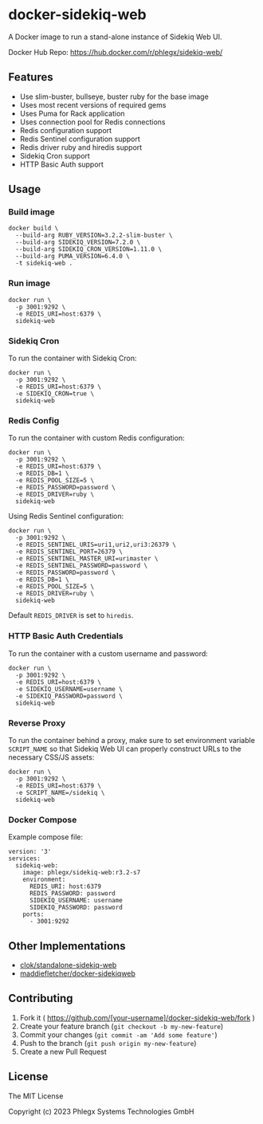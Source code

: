 # docker-sidekiq-web

A Docker image to run a stand-alone instance of Sidekiq Web UI.

Docker Hub Repo: https://hub.docker.com/r/phlegx/sidekiq-web/

## Features

* Use slim-buster, bullseye, buster ruby for the base image
* Uses most recent versions of required gems
* Uses Puma for Rack application
* Uses connection pool for Redis connections
* Redis configuration support
* Redis Sentinel configuration support
* Redis driver ruby and hiredis support
* Sidekiq Cron support
* HTTP Basic Auth support

## Usage

### Build image

```
docker build \
  --build-arg RUBY_VERSION=3.2.2-slim-buster \
  --build-arg SIDEKIQ_VERSION=7.2.0 \
  --build-arg SIDEKIQ_CRON_VERSION=1.11.0 \
  --build-arg PUMA_VERSION=6.4.0 \
  -t sidekiq-web .
```

### Run image

```
docker run \
  -p 3001:9292 \
  -e REDIS_URI=host:6379 \
  sidekiq-web
```

### Sidekiq Cron

To run the container with Sidekiq Cron:

```
docker run \
  -p 3001:9292 \
  -e REDIS_URI=host:6379 \
  -e SIDEKIQ_CRON=true \
  sidekiq-web
```

### Redis Config

To run the container with custom Redis configuration:

```
docker run \
  -p 3001:9292 \
  -e REDIS_URI=host:6379 \
  -e REDIS_DB=1 \
  -e REDIS_POOL_SIZE=5 \
  -e REDIS_PASSWORD=password \
  -e REDIS_DRIVER=ruby \
  sidekiq-web
```

Using Redis Sentinel configuration:

```
docker run \
  -p 3001:9292 \
  -e REDIS_SENTINEL_URIS=uri1,uri2,uri3:26379 \
  -e REDIS_SENTINEL_PORT=26379 \
  -e REDIS_SENTINEL_MASTER_URI=urimaster \
  -e REDIS_SENTINEL_PASSWORD=password \
  -e REDIS_PASSWORD=password \
  -e REDIS_DB=1 \
  -e REDIS_POOL_SIZE=5 \
  -e REDIS_DRIVER=ruby \
  sidekiq-web
```

Default `REDIS_DRIVER` is set to `hiredis`.

### HTTP Basic Auth Credentials

To run the container with a custom username and password:

```
docker run \
  -p 3001:9292 \
  -e REDIS_URI=host:6379 \
  -e SIDEKIQ_USERNAME=username \
  -e SIDEKIQ_PASSWORD=password \
  sidekiq-web
```

### Reverse Proxy

To run the container behind a proxy, make sure to set environment variable `SCRIPT_NAME` so that Sidekiq Web UI can properly construct URLs to the necessary CSS/JS assets:

```
docker run \
  -p 3001:9292 \
  -e REDIS_URI=host:6379 \
  -e SCRIPT_NAME=/sidekiq \
  sidekiq-web
```

### Docker Compose

Example compose file:

```
version: '3'
services:
  sidekiq-web:
    image: phlegx/sidekiq-web:r3.2-s7
    environment:
      REDIS_URI: host:6379
      REDIS_PASSWORD: password
      SIDEKIQ_USERNAME: username
      SIDEKIQ_PASSWORD: password
    ports:
      - 3001:9292
```

## Other Implementations

* [clok/standalone-sidekiq-web](https://github.com/clok/standalone-sidekiq-web)
* [maddiefletcher/docker-sidekiqweb](https://github.com/maddiefletcher/docker-sidekiqweb)

## Contributing

1. Fork it ( https://github.com/[your-username]/docker-sidekiq-web/fork )
2. Create your feature branch (`git checkout -b my-new-feature`)
3. Commit your changes (`git commit -am 'Add some feature'`)
4. Push to the branch (`git push origin my-new-feature`)
5. Create a new Pull Request

## License

The MIT License

Copyright (c) 2023 Phlegx Systems Technologies GmbH
